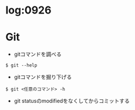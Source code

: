 log:0926
==

# Git

- gitコマンドを調べる
```
$ git --help
```

- gitコマンドを掘り下げる
```
$ git <任意のコマンド> -h
```

- git statusのmodifiedをなくしてからコミットする